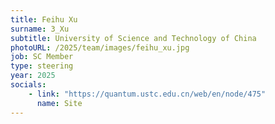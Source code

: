 ```yaml
---
title: Feihu Xu
surname: 3_Xu
subtitle: University of Science and Technology of China
photoURL: /2025/team/images/feihu_xu.jpg
job: SC Member
type: steering
year: 2025
socials:
    - link: "https://quantum.ustc.edu.cn/web/en/node/475"
      name: Site
---
```

